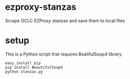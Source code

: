 # ezproxy-stanzas
Scrape OCLC EZProxy stanzas and save them to local files

# setup
This is a Python script that requires BeatifulSoup4 library.
```
easy_install pip
pip install BeautifulSoup4
python stanzas.py
```

